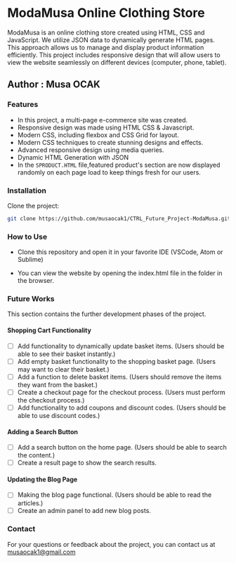 # ModaMusa Online Clothing Store

ModaMusa is an online clothing store created using HTML, CSS and JavaScript. We utilize JSON data to dynamically generate HTML pages. This approach allows us to manage and display product information efficiently. This project includes responsive design that will allow users to view the website seamlessly on different devices (computer, phone, tablet).

## Author : Musa OCAK

### Features
- In this project, a multi-page e-commerce site was created.
- Responsive design was made using HTML CSS & Javascript.
- Modern CSS, including flexbox and CSS Grid for layout.
- Modern CSS techniques to create stunning designs and effects.
- Advanced responsive design using media queries.
- Dynamic HTML Generation with JSON
- In the `SPRODUCT.HTML` file,featured product's section are now displayed randomly on each page load to keep things fresh for our users.

### Installation

Clone the project:

```bash
git clone https://github.com/musaocak1/CTRL_Future_Project-ModaMusa.git 
```


### How to Use
- Clone this repository and open it in your favorite IDE (VSCode, Atom or Sublime)

- You can view the website by opening the index.html file in the folder in the browser.

### Future Works
This section contains the further development phases of the project.

#### Shopping Cart Functionality
- [ ] Add functionality to dynamically update basket items. (Users should be able to see their basket instantly.)
- [ ] Add empty basket functionality to the shopping basket page. (Users may want to clear their basket.)
- [ ] Add a function to delete basket items. (Users should remove the items they want from the basket.)
- [ ] Create a checkout page for the checkout process. (Users must perform the checkout process.)
- [ ] Add functionality to add coupons and discount codes. (Users should be able to use discount codes.)

#### Adding a Search Button
- [ ] Add a search button on the home page. (Users should be able to search the content.)
- [ ] Create a result page to show the search results.

#### Updating the Blog Page
- [ ] Making the blog page functional. (Users should be able to read the articles.)
- [ ] Create an admin panel to add new blog posts.

### Contact
For your questions or feedback about the project, you can contact us at musaocak1@gmail.com